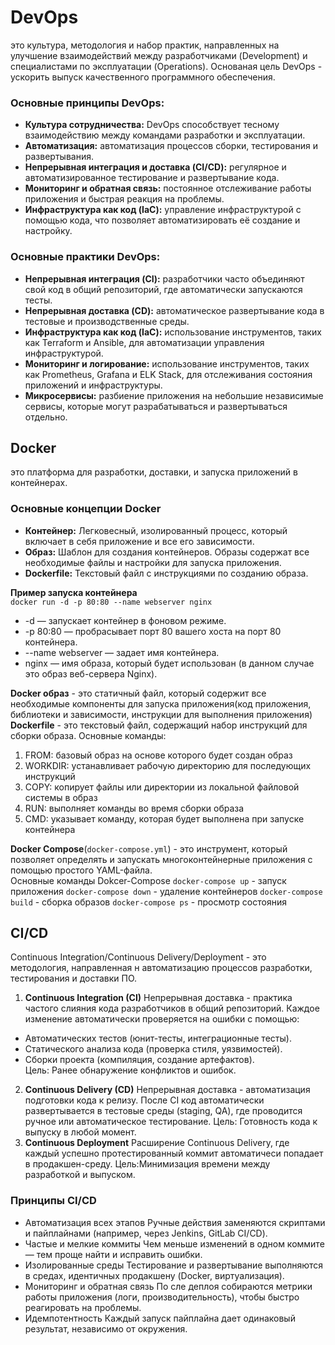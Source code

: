 # DevOps 
это культура, методология и набор практик, направленных на улучшение взаимодействий между разработчиками (Development) и специалистами по эксплуатации (Operations). Основаная цель DevOps - ускорить выпуск качественного программного обеспечения.

### Основные принципы DevOps:
- **Культура сотрудничества:** DevOps способствует тесному взаимодействию между командами разработки и эксплуатации.
- **Автоматизация:** автоматизация процессов сборки, тестирования и развертывания.
- **Непрерывная интеграция и доставка (CI/CD):** регулярное и автоматизированное тестирование и развертывание кода.
- **Мониторинг и обратная связь:** постоянное отслеживание работы приложения и быстрая реакция на проблемы.
- **Инфраструктура как код (IaC):** управление инфраструктурой с помощью кода, что позволяет автоматизировать её создание и настройку.

### Основные практики DevOps:
- **Непрерывная интеграция (CI):** разработчики часто объединяют свой код в общий репозиторий, где автоматически запускаются тесты.
- **Непрерывная доставка (CD):** автоматическое развертывание кода в тестовые и производственные среды.
- **Инфраструктура как код (IaC):** использование инструментов, таких как Terraform и Ansible, для автоматизации управления инфраструктурой.
- **Мониторинг и логирование:** использование инструментов, таких как Prometheus, Grafana и ELK Stack, для отслеживания состояния приложений и инфраструктуры.
- **Микросервисы:** разбиение приложения на небольшие независимые сервисы, которые могут разрабатываться и развертываться отдельно.

## Docker
это платформа для разработки, доставки, и запуска приложений в контейнерах.
### Основные концепции Docker
- **Контейнер:** Легковесный, изолированный процесс, который включает в себя приложение и все его зависимости.
- **Образ:** Шаблон для создания контейнеров. Образы содержат все необходимые файлы и настройки для запуска приложения.
- **Dockerfile:** Текстовый файл с инструкциями по созданию образа.<br>

**Пример запуска контейнера**<br>
```docker run -d -p 80:80 --name webserver nginx```
- -d — запускает контейнер в фоновом режиме.
- -p 80:80 — пробрасывает порт 80 вашего хоста на порт 80 контейнера.
- --name webserver — задает имя контейнера.
- nginx — имя образа, который будет использован (в данном случае это образ веб-сервера Nginx).

**Docker образ**  - это статичный файл, который содержит все необходимые компоненты для запуска приложения(код приложения, библиотеки и зависимости, инструкции для выполнения приложения)
**Dockerfile** - это текстовый файл, содержащий набор инструкций для сборки образа.
Основные команды:
1. FROM: базовый образ на основе которого будет создан образ
2. WORKDIR: устанавливает рабочую директорию для последующих инструкций
3. COPY: копирует файлы или директории из локальной файловой системы в образ
4. RUN: выполняет команды во время сборки образа
5. CMD: указывает команду, которая будет выполнена при запуске контейнера

**Docker Compose**(`docker-compose.yml`) - это инструмент, который позволяет определять и запускать многоконтейнерные приложения с помощью простого YAML-файла.  <br>
Основные команды Dokcer-Compose
```docker-compose up``` - запуск приложения
```docker-compose down``` - удаление контейнеров
```docker-compose build``` - сборка образов
```docker-compose ps``` - просмотр состояния

## CI/CD
Continuous Integration/Continuous Delivery/Deployment - это методология, направленная н автоматизацию процессов разработки, тестирования и доставки ПО.
1. **Continuous Integration (CI)**
Непрерывная доставка - практика частого слияния кода разработчиков в общий репозиторий. Каждое изменение автоматически проверяется на ошибки с помощью:
- Автоматических тестов (юнит-тесты, интеграционные тесты).
- Статического анализа кода (проверка стиля, уязвимостей).
- Сборки проекта (компиляция, создание артефактов).<br>
Цель: Ранее обнаружение конфликтов и ошибок.
2. **Continuous Delivery (CD)**
Непрерывная доставка - автоматизация подготовки кода к релизу. После CI код автоматически развертывается в тестовые среды (staging, QA), где проводится ручное или автоматическое тестирование.
Цель: Готовность кода к выпуску в любой момент.
3. **Continuous Deployment**
Расширение Continuous Delivery, где каждый успешно протестированный коммит автоматичеси попадает в продакшен-среду.
Цель:Минимизация времени между разработкой и выпуском.

### Принципы CI/CD
- Автоматизация всех этапов
Ручные действия заменяются скриптами и пайплайнами (например, через Jenkins, GitLab CI/CD).
- Частые и мелкие коммиты
Чем меньше изменений в одном коммите — тем проще найти и исправить ошибки.
- Изолированные среды
Тестирование и развертывание выполняются в средах, идентичных продакшену (Docker, виртуализация).
- Мониторинг и обратная связь
По
сле деплоя собираются метрики работы приложения (логи, производительность), чтобы быстро реагировать на проблемы.
- Идемпотентность
Каждый запуск пайплайна дает одинаковый результат, независимо от окружения.
